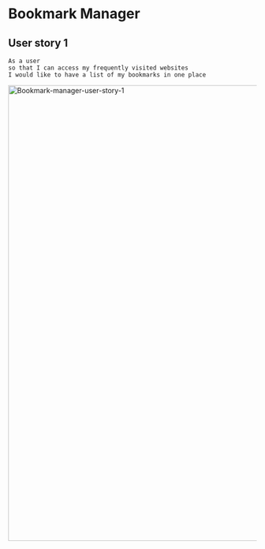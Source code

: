 # Bookmark Manager

## User story 1

```
As a user
so that I can access my frequently visited websites
I would like to have a list of my bookmarks in one place
```
<img width="923" alt="Bookmark-manager-user-story-1" src="https://user-images.githubusercontent.com/53195978/91056505-f8c01780-e61d-11ea-812d-5b28f0621900.png">
